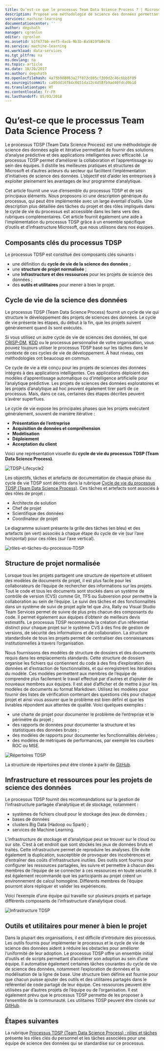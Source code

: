 ```yaml
---
title: Qu’est-ce que le processus Team Data Science Process ? | Microsoft Docs
description: Propose une méthodologie de science des données permettant de fournir des solutions d’analyse prédictive et des applications intelligentes.
services: machine-learning
documentationcenter: ''
author: deguhath
manager: cgronlun
editor: cgronlun
ms.assetid: b1f677bb-eef5-4acb-9b3b-8a5819fb0e78
ms.service: machine-learning
ms.workload: data-services
ms.tgt_pltfrm: na
ms.devlang: na
ms.topic: article
ms.date: 10/20/2017
ms.author: deguhath
ms.openlocfilehash: 4a73b988863a27f872c695cf209d2c46c6bb5f89
ms.sourcegitcommit: ca05dd10784c0651da12c4d58fb9ad40fdcd9b10
ms.translationtype: HT
ms.contentlocale: fr-FR
ms.lasthandoff: 05/03/2018
---
```

# <a name="what-is-the-team-data-science-process"></a>Qu’est-ce que le processus Team Data Science Process ?

Le processus TDSP (Team Data Science Process) est une méthodologie de science des données agile et itérative permettant de fournir des solutions d’analyse prédictive et des applications intelligentes avec efficacité. Le processus TDSP permet d’améliorer la collaboration et l’apprentissage au sein des équipes. Il distille les meilleures pratiques et structures de Microsoft et d’autres acteurs du secteur qui facilitent l’implémentation d’initiatives de science des données. L’objectif est d’aider les entreprises à exploiter pleinement les avantages de leur programme d’analytique.

Cet article fournit une vue d’ensemble du processus TDSP et de ses principaux éléments. Nous proposons ici une description générique du processus, qui peut être implémentée avec un large éventail d’outils. Une description plus détaillée des tâches du projet et des rôles impliqués dans le cycle de vie du processus est accessible dans les liens vers des rubriques complémentaires. Cet article fournit également une aide à l’implémentation du processus TDSP grâce à un ensemble spécifique d’outils et d’infrastructure Microsoft, que nous utilisons dans nos équipes.

## <a name="key-components-of-the-tdsp"></a>Composants clés du processus TDSP

Le processus TDSP est constitué des composants clés suivants :

- une définition du **cycle de vie de la science des données** ;
- une **structure de projet normalisée** ;
- une **Infrastructure et des ressources** pour les projets de science des données ;
- des **outils et utilitaires** pour mener à bien le projet.


## <a name="data-science-lifecycle"></a>Cycle de vie de la science des données

Le processus TDSP (Team Data Science Process) fournit un cycle de vie qui structure le développement des projets de sciences des données. Le cycle de vie présente les étapes, du début à la fin, que les projets suivent généralement quand ils sont exécutés.

Si vous utilisez un autre cycle de vie de sciences des données, tel que [CRISP-DM](https://wikipedia.org/wiki/Cross_Industry_Standard_Process_for_Data_Mining), [KDD](https://wikipedia.org/wiki/Data_mining#Process) ou le processus personnalisé de votre organisation, vous pouvez toujours utiliser le processus TDSP basé sur les tâches dans le contexte de ces cycles de vie de développement. À haut niveau, ces méthodologies ont beaucoup en commun. 

Ce cycle de vie a été conçu pour les projets de sciences des données intégrés à des applications intelligentes. Ces applications déploient des modèles d’apprentissage automatique ou d’intelligence artificielle pour l’analytique prédictive. Les projets de sciences des données exploratoires et les projets d’analytique ad hoc peuvent également tirer parti de ce processus. Mais, dans ce cas, certaines des étapes décrites peuvent s’avérer superflues.    

Le cycle de vie expose les principales phases que les projets exécutent généralement, souvent de manière itérative :

* **Présentation de l’entreprise**
* **Acquisition de données et compréhension**
* **Modélisation**
* **Déploiement**
* **Acceptation du client**

Voici une représentation visuelle du **cycle de vie du processus TDSP (Team Data Science Process)**. 

![TDSP-Lifecycle2](./media/overview/tdsp-lifecycle2.png) 

Les objectifs, tâches et artefacts de documentation de chaque phase du cycle de vie TDSP sont décrits dans la rubrique [Cycle de vie du processus TDSP (Team Data Science Process)](lifecycle.md). Ces tâches et artefacts sont associés à des rôles de projet :

- Architecte de solution
- Chef de projet
- Scientifique des données
- Coordinateur de projet 

Le diagramme suivant présente la grille des tâches (en bleu) et des artefacts (en vert) associés à chaque étape du cycle de vie (sur l’axe horizontal) pour ces rôles (sur l’axe vertical). 

![rôles-et-tâches-du-processus-TDSP](./media/overview/tdsp-tasks-by-roles.png)

## <a name="standardized-project-structure"></a>Structure de projet normalisée

Lorsque tous les projets partagent une structure de répertoire et utilisent des modèles de documents de projet, il est plus facile pour les collaborateurs de l’équipe de rechercher des informations sur les projets. Tout le code et tous les documents sont stockés dans un système de contrôle de version (CVS) comme Git, TFS ou Subversion pour permettre la collaboration au sein de l’équipe. Le suivi des tâches et des fonctionnalités dans un système de suivi de projet agile tel que Jira, Rally ou Visual Studio Team Services permet de suivre de plus près chacun des composants du code. Il permet également aux équipes d’obtenir de meilleurs devis estimatifs. Le processus TDSP recommande la création d’un référentiel distinct pour chaque projet sur le système CVS à des fins de gestion de versions, de sécurité des informations et de collaboration. La structure standardisée de tous les projets permet de centraliser des connaissances institutionnelles à travers l’organisation.

Nous fournissons des modèles de structure de dossiers et des documents requis dans les emplacements standards. Cette structure de dossiers organise les fichiers qui contiennent du code à des fins d’exploration des données et d’extraction de fonctionnalités, et qui enregistrent les itérations du modèle. Ces modèles permettent aux membres de l’équipe de comprendre plus facilement le travail effectué par d’autres et d’ajouter de nouveaux membres aux équipes. Il est aisé d’afficher et de mettre à jour les modèles de documents au format Markdown. Utilisez les modèles pour fournir des listes de vérification contenant des questions clés pour chaque projet et ainsi vous assurer que le problème est bien défini et que les livrables répondent aux attentes de qualité. Voici quelques exemples :

- une charte de projet pour documenter le problème de l’entreprise et le périmètre du projet ;
- des rapports de données pour documenter la structure et les statistiques des données brutes ;
- des modèles de rapports pour documenter les fonctionnalités dérivées ;
- des modèles de métriques de performances, par exemple les courbes ROC ou MSE.


![Répertoires TDSP](./media/overview/tdsp-dir-structure.png)

La structure de répertoires peut être clonée à partir de [GitHub](https://github.com/Azure/Azure-TDSP-ProjectTemplate).

## <a name="infrastructure-and-resources-for-data-science-projects"></a>Infrastructure et ressources pour les projets de science des données  

Le processus TDSP fournit des recommandations sur la gestion de l’infrastructure partagée d’analytique et de stockage, notamment :

- systèmes de fichiers cloud pour le stockage des jeux de données ; 
- bases de données
- clusters Big Data (Hadoop ou Spark) ; 
- services de Machine Learning. 

L’infrastructure de stockage et d’analytique peut se trouver sur le cloud ou sur site. C’est à cet endroit que sont stockés les jeux de données bruts et traités. Cette infrastructure permet de reproduire les analyses. Elle évite également la duplication, susceptible de provoquer des incohérences et d’entraîner des coûts d’infrastructure inutiles. Des outils sont fournis pour configurer les ressources partagées, les suivre et permettre à chacun des membres de l’équipe de se connecter à ces ressources en toute sécurité. Il est également recommandé que les participants au projet créent un environnement de calcul homogène. Différents membres de l’équipe pourront alors répliquer et valider les expériences.

Voici l’exemple d’une équipe qui travaille sur plusieurs projets et partage différents composants de l’infrastructure d’analytique cloud.

![Infrastructure TDSP](./media/overview/tdsp-analytics-infra.png)


## <a name="tools-and-utilities-for-project-execution"></a>Outils et utilitaires pour mener à bien le projet

Dans la plupart des organisations, il est difficile d’introduire des processus. Les outils fournis pour implémenter le processus et le cycle de vie de science des données aident à réduire les obstacles pour améliorer l’uniformité de leur adoption. Le processus TDSP offre un ensemble initial d’outils et de scripts permettant d’accélérer son adoption au sein d’une équipe. Il automatise également certaines tâches courantes du cycle de vie de science des données, notamment l’exploration de données et la modélisation de la ligne de base. Une structure bien définie est fournie pour que chacun puisse ajouter des outils et des utilitaires partagés dans le référentiel de code partagé de leur équipe. Ces ressources peuvent être utilisées par d’autres projets de l’équipe ou de l’organisation. Il est également prévu que le processus TDSP permette de les proposer à l’ensemble de la communauté. Les utilitaires TDSP peuvent être clonés sur [GitHub](https://github.com/Azure/Azure-TDSP-Utilities).


## <a name="next-steps"></a>Étapes suivantes

La rubrique [Processus TDSP (Team Data Science Process) : rôles et tâches](https://github.com/Azure/Microsoft-TDSP/blob/master/Docs/roles-tasks.md) présente les rôles clés du personnel et les tâches associées pour une équipe de science des données qui se standardise sur ce processus. 
